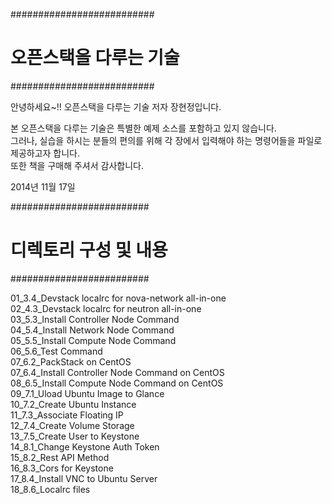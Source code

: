 ##########################
# 오픈스택을 다루는 기술 #
##########################

안녕하세요~!! 
오픈스택을 다루는 기술 저자 장현정입니다.

본 오픈스택을 다루는 기술은 특별한 예제 소스를 포함하고 있지 않습니다.<br>
그러나, 실습을 하시는 분들의 편의를 위해 각 장에서 입력해야 하는 명령어들을 파일로 제공하고자 합니다. <br>
또한 책을 구매해 주셔서 감사합니다.

2014년 11월 17일

#########################
# 디렉토리 구성 및 내용 #
#########################

01_3.4_Devstack localrc for nova-network all-in-one <br>
02_4.3_Devstack localrc for neutron all-in-one <br>
03_5.3_Install Controller Node Command <br>
04_5.4_Install Network Node Command <br>
05_5.5_Install Compute Node Command <br>
06_5.6_Test Command <br>
07_6.2_PackStack on CentOS <br>
07_6.4_Install Controller Node Command on CentOS <br>
08_6.5_Install Compute Node Command on CentOS <br>
09_7.1_Uload Ubuntu Image to Glance  <br>
10_7.2_Create Ubuntu Instance <br>
11_7.3_Associate Floating IP <br>
12_7.4_Create Volume Storage <br>
13_7.5_Create User to Keystone <br>
14_8.1_Change Keystone Auth Token <br>
15_8.2_Rest API Method <br>
16_8.3_Cors for Keystone <br>
17_8.4_Install VNC to Ubuntu Server <br>
18_8.6_Localrc files <br>

